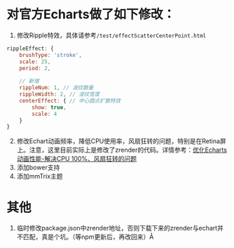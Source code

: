 # 对官方Echarts做了如下修改：
1. 修改Ripple特效，具体请参考`/test/effectScatterCenterPoint.html`
```javascript
rippleEffect: {
    brushType: 'stroke',
    scale: 25,
    period: 2,
    
    // 新增
    rippleNum: 1, // 波纹数量
    rippleWidth: 2, // 波纹宽度
    centerEffect: { // 中心圆点扩散特效
        show: true,
        scale: 4
    }
}
```
2. 修改Echart动画频率，降低CPU使用率，风扇狂转的问题，特别是在Retina屏上。注意，这里目前实际上是修改了zrender的代码。详情参考：[优化Echarts动画性能-解决CPU 100%、风扇狂转的问题](http://blog.debugfuture.com/2016/06/28/improve-echarts-animation-performance/)
3. 添加bower支持
4. 添加mmTrix主题

# 其他
1. 临时修改package.json中zrender地址，否则下载下来的zrender与echart并不匹配，真是个坑。（等npm更新后，再改回来）Â